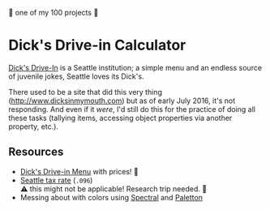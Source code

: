 :star2: one of my 100 projects :star2:

# Dick's Drive-in Calculator

[Dick's Drive-In](http://www.ddir.com/) is a Seattle institution; a simple menu and an endless source of juvenile jokes, Seattle loves its Dick's.

There used to be a site that did this very thing (http://www.dicksinmymouth.com) but as of early July 2016, it's not responding. And even if it _were_, I'd still do this for the practice of doing all these tasks (tallying items, accessing object properties via another property, etc.).

## Resources

* [Dick's Drive-in Menu](http://www.ddir.com/menu) with prices! :tada:
* [Seattle tax rate](http://dor.wa.gov/content/findtaxesandrates/salesandusetaxrates/lookupataxrate/) (`.096`)   
  :warning: this might not be applicable! Research trip needed. :grimacing: 
* Messing about with colors using [Spectral](http://jxnblk.com/Spectral/#fc5000&hues=3&rows=2&shiftS=-0.1&shiftL=-0.1) and [Paletton](http://paletton.com/#uid=c0h351o3z0kw0vCjECRoZxTyhoDDvjm)
